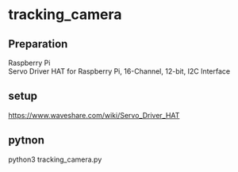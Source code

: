 # tracking_camera  
  
## Preparation  
Raspberry Pi  
Servo Driver HAT for Raspberry Pi, 16-Channel, 12-bit, I2C Interface  

## setup  
https://www.waveshare.com/wiki/Servo_Driver_HAT  
  
## pytnon  
python3 tracking_camera.py

